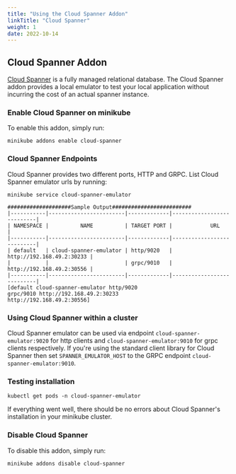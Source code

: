 ```yaml
---
title: "Using the Cloud Spanner Addon"
linkTitle: "Cloud Spanner"
weight: 1
date: 2022-10-14
---
```


## Cloud Spanner Addon

[Cloud Spanner](https://cloud.google.com/spanner) is a fully managed relational database. The Cloud Spanner addon provides a local emulator to test your local application without incurring the cost of an actual spanner instance. 

### Enable Cloud Spanner on minikube

To enable this addon, simply run:
```shell script
minikube addons enable cloud-spanner
```

### Cloud Spanner Endpoints
Cloud Spanner provides two different ports, HTTP and GRPC. List Cloud Spanner emulator urls by running:
``` shell
minikube service cloud-spanner-emulator

####################Sample Output#########################
|-----------|------------------------|-------------|---------------------------|
| NAMESPACE |          NAME          | TARGET PORT |            URL            |
|-----------|------------------------|-------------|---------------------------|
| default   | cloud-spanner-emulator | http/9020   | http://192.168.49.2:30233 |
|           |                        | grpc/9010   | http://192.168.49.2:30556 |
|-----------|------------------------|-------------|---------------------------|
[default cloud-spanner-emulator http/9020
grpc/9010 http://192.168.49.2:30233
http://192.168.49.2:30556]
```

### Using Cloud Spanner within a cluster
Cloud Spanner emulator can be used via endpoint `cloud-spanner-emulator:9020` for http clients and `cloud-spanner-emulator:9010` for grpc clients respectively. If you're using the standard client library for Cloud Spanner then set `SPANNER_EMULATOR_HOST` to the GRPC endpoint `cloud-spanner-emulator:9010`.

### Testing installation

```shell script
kubectl get pods -n cloud-spanner-emulator
```

If everything went well, there should be no errors about Cloud Spanner's installation in your minikube cluster.

### Disable Cloud Spanner

To disable this addon, simply run:

```shell script
minikube addons disable cloud-spanner
```

